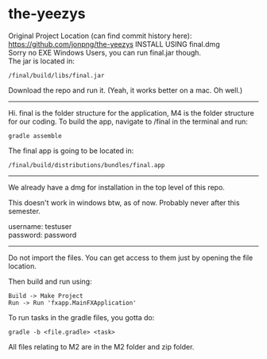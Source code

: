 # the-yeezys
Original Project Location (can find commit history here): https://github.com/jonpng/the-yeezys
INSTALL USING final.dmg  
Sorry no EXE Windows Users, you can run final.jar though.  
The jar is located in:
```
/final/build/libs/final.jar
```
Download the repo and run it. (Yeah, it works better on a mac. Oh well.)

---

Hi. final is the folder structure for the application, M4 is the folder structure for our coding.
To build the app, navigate to /final in the terminal and run:
```
gradle assemble
```

The final app is going to be located in:
```
/final/build/distributions/bundles/final.app
```

---
We already have a dmg for installation in the top level of this repo.

This doesn't work in windows btw, as of now. Probably never after this semester.

username: testuser  
password: password


---



Do not import the files. You can get access to them just by opening the file location.

Then build and run using:
```
Build -> Make Project
Run -> Run 'fxapp.MainFXApplication'
```

To run tasks in the gradle files, you gotta do:
```
gradle -b <file.gradle> <task>
```

All files relating to M2 are in the M2 folder and zip folder.